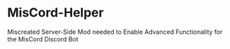 # MisCord-Helper

Miscreated Server-Side Mod needed to Enable Advanced Functionality for the MisCord Discord Bot
